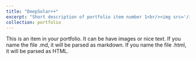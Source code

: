 ```yaml
---
title: "DeepSolar++"
excerpt: "Short description of portfolio item number 1<br/><img src='/images/6037_timelapse_fast.gif'>"
collection: portfolio
---
```


This is an item in your portfolio. It can be have images or nice text. If you name the file .md, it will be parsed as markdown. If you name the file .html, it will be parsed as HTML. 
